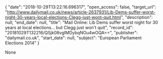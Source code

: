 {
  "date": "2018-10-29T13:22:16.696317", 
  "open_access": false, 
  "target_url": "http://www.dailymail.co.uk/news/article-2637931/Lib-Dems-suffer-worst-night-30-years-local-elections-Clegg-just-wont-quit.html", 
  "description": null, 
  "end_date": null, 
  "title": "Mail Online: Lib Dems suffer worst night for 30 years at local elections... but Clegg just won't quit", 
  "record_id": "20181029T132216/QSjk08vgIMDybqNOu4wOQA==", 
  "publisher": "dailymail.co.uk", 
  "start_date": null, 
  "subject": "European Parliament Elections 2014"
}

None